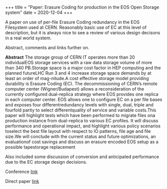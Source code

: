 +++
title = "Paper: Erasure Coding for production in the EOS Open Storage system"
date = 2020-12-04
+++

A paper on use of per-file Erasure Coding redundancy in the EOS Filesystem used at CERN. Reasonably basic use of EC at this level of description, but it is always nice to see a review of various design decisons in a real world system.

Abstract, comments and links further on.

<!-- more -->

**Abstract** The storage group of CERN IT operates more than 20 individualEOS storage services with a raw data storage volume of more than 340 PB.Storage space is a major cost factor in HEP computing and the planned futureLHC Run 3 and 4 increase storage space demands by at least an order of mag-nitude.A cost effective storage model providing durability is Erasure Coding (EC). The decommissioning of CERN’s remote computer center (Wigner/Budapest) allows a reconsideration of the currently configured dual-replica strategy where EOS provides one replica in each computer center. EOS allows one to configure EC on a per file bases and exposes four differentredundancy levels with single, dual, triple and fourfold parity to select differentquality of service and variable costs.This paper will highlight tests which have been performed to migrate files ona production instance from dual-replica to various EC profiles. It will discuss performance and operational impact, and highlight various policy scenarios toselect the best file layout with respect to IO patterns, file age and file size.We will conclude with the current status and future optimizations, an evaluationof cost savings and discuss an erasure encoded EOS setup as a possible tapestorage replacement

Also included some discussion of conversion and anticipated performance due to
the EC storage design decisions.

Conference [link](https://www.epj-conferences.org/articles/epjconf/abs/2020/21/epjconf_chep2020_04008/epjconf_chep2020_04008.html)

Direct paper [link](https://www.epj-conferences.org/articles/epjconf/pdf/2020/21/epjconf_chep2020_04008.pdf)






